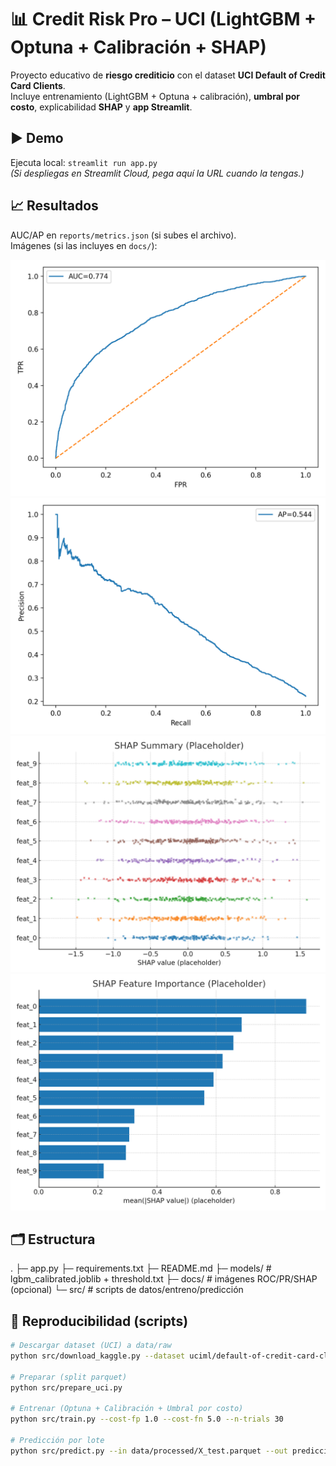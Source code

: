# 📊 Credit Risk Pro – UCI (LightGBM + Optuna + Calibración + SHAP)

Proyecto educativo de **riesgo crediticio** con el dataset **UCI Default of Credit Card Clients**.  
Incluye entrenamiento (LightGBM + Optuna + calibración), **umbral por costo**, explicabilidad **SHAP** y **app Streamlit**.

## ▶️ Demo
Ejecuta local: `streamlit run app.py`  
*(Si despliegas en Streamlit Cloud, pega aquí la URL cuando la tengas.)*

## 📈 Resultados
AUC/AP en `reports/metrics.json` (si subes el archivo).  
Imágenes (si las incluyes en `docs/`):

![ROC](docs/roc_curve.png)
![PR](docs/pr_curve.png)
![SHAP Summary](docs/shap_summary.png)
![SHAP Bar](docs/shap_bar.png)

## 🗂️ Estructura

.
├─ app.py
├─ requirements.txt
├─ README.md
├─ models/ # lgbm_calibrated.joblib + threshold.txt
├─ docs/ # imágenes ROC/PR/SHAP (opcional)
└─ src/ # scripts de datos/entreno/predicción


## 🧪 Reproducibilidad (scripts)
```bash
# Descargar dataset (UCI) a data/raw
python src/download_kaggle.py --dataset uciml/default-of-credit-card-clients-dataset --out data/raw --unzip

# Preparar (split parquet)
python src/prepare_uci.py

# Entrenar (Optuna + Calibración + Umbral por costo)
python src/train.py --cost-fp 1.0 --cost-fn 5.0 --n-trials 30

# Predicción por lote
python src/predict.py --in data/processed/X_test.parquet --out predicciones.csv
